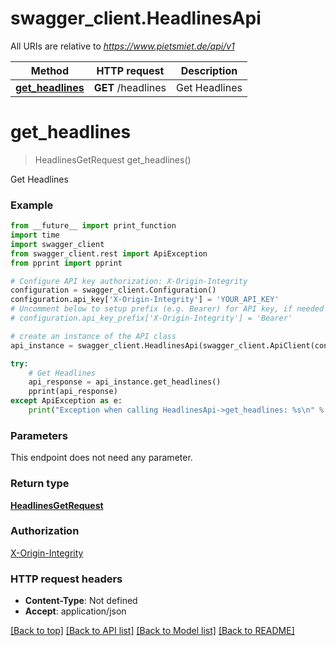 # swagger_client.HeadlinesApi

All URIs are relative to *https://www.pietsmiet.de/api/v1*

Method | HTTP request | Description
------------- | ------------- | -------------
[**get_headlines**](HeadlinesApi.md#get_headlines) | **GET** /headlines | Get Headlines

# **get_headlines**
> HeadlinesGetRequest get_headlines()

Get Headlines

### Example
```python
from __future__ import print_function
import time
import swagger_client
from swagger_client.rest import ApiException
from pprint import pprint

# Configure API key authorization: X-Origin-Integrity
configuration = swagger_client.Configuration()
configuration.api_key['X-Origin-Integrity'] = 'YOUR_API_KEY'
# Uncomment below to setup prefix (e.g. Bearer) for API key, if needed
# configuration.api_key_prefix['X-Origin-Integrity'] = 'Bearer'

# create an instance of the API class
api_instance = swagger_client.HeadlinesApi(swagger_client.ApiClient(configuration))

try:
    # Get Headlines
    api_response = api_instance.get_headlines()
    pprint(api_response)
except ApiException as e:
    print("Exception when calling HeadlinesApi->get_headlines: %s\n" % e)
```

### Parameters
This endpoint does not need any parameter.

### Return type

[**HeadlinesGetRequest**](HeadlinesGetRequest.md)

### Authorization

[X-Origin-Integrity](../README.md#X-Origin-Integrity)

### HTTP request headers

 - **Content-Type**: Not defined
 - **Accept**: application/json

[[Back to top]](#) [[Back to API list]](../README.md#documentation-for-api-endpoints) [[Back to Model list]](../README.md#documentation-for-models) [[Back to README]](../README.md)

